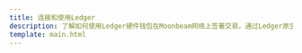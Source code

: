 ```yaml
---
title: 连接和使用Ledger
description: 了解如何使用Ledger硬件钱包在Moonbeam网络上签署交易，通过Ledger原生Moonbeam和Moonriver应用程序以及Ethereum应用程序。
template: main.html
---
```


<div class='subsection-wrapper'></div>